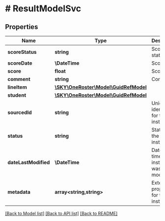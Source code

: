 # # ResultModelSvc

## Properties

Name | Type | Description | Notes
------------ | ------------- | ------------- | -------------
**scoreStatus** | **string** | Score status | [optional]
**scoreDate** | **\DateTime** | Score date | [optional]
**score** | **float** | Score | [optional]
**comment** | **string** | Comment | [optional]
**lineItem** | [**\SKY\OneRoster\Model\GuidRefModel**](GuidRefModel.md) |  | [optional]
**student** | [**\SKY\OneRoster\Model\GuidRefModel**](GuidRefModel.md) |  | [optional]
**sourcedId** | **string** | Unique identifier for the instance | [optional]
**status** | **string** | Status for the instance | [optional]
**dateLastModified** | **\DateTime** | Date and time the instance was last modified | [optional]
**metadata** | **array<string,string>** | Extension properties for the instance | [optional]

[[Back to Model list]](../../README.md#models) [[Back to API list]](../../README.md#endpoints) [[Back to README]](../../README.md)
